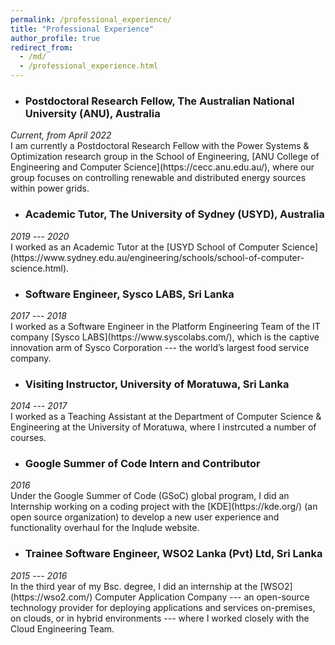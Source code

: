 ```yaml
---
permalink: /professional_experience/
title: "Professional Experience"
author_profile: true
redirect_from: 
  - /md/
  - /professional_experience.html
---
```


* ### Postdoctoral Research Fellow, The Australian National University (ANU), Australia
<div style="text-align: left"> <i>Current, from April 2022</i> </div>
I am currently a Postdoctoral Research Fellow with the Power Systems & Optimization research group in the School of Engineering, [ANU College of Engineering and Computer Science](https://cecc.anu.edu.au/), where our group focuses on controlling renewable and distributed energy sources within power grids.


* ### Academic Tutor, The University of Sydney (USYD), Australia
<div style="text-align: left"> <i>2019 --- 2020</i> </div>
I worked as an Academic Tutor at the [USYD School of Computer Science](https://www.sydney.edu.au/engineering/schools/school-of-computer-science.html).

  


* ### Software Engineer, Sysco LABS, Sri Lanka
<div style="text-align: left"> <i>2017 --- 2018</i> </div>
I worked as a Software Engineer in the Platform Engineering Team of the IT company [Sysco LABS](https://www.syscolabs.com/), which is the captive innovation arm of Sysco Corporation --- the world’s largest food service company.



* ### Visiting Instructor, University of Moratuwa, Sri Lanka
<div style="text-align: left"> <i>2014 --- 2017</i> </div>
I worked as a Teaching Assistant at the Department of Computer Science & Engineering at the University of Moratuwa, where I instrcuted a number of courses.



* ### Google Summer of Code Intern and Contributor
<div style="text-align: left"> <i>2016</i> </div>
Under the Google Summer of Code (GSoC) global program, I did an Internship working on a coding project with the [KDE](https://kde.org/) (an open source organization) to develop a new user experience and functionality overhaul for the Inqlude website.




* ### Trainee Software Engineer, WSO2 Lanka (Pvt) Ltd, Sri Lanka
<div style="text-align: left"> <i>2015 --- 2016</i> </div>
In the third year of my Bsc. degree, I did an internship at the [WSO2](https://wso2.com/) Computer Application Company --- an open-source technology provider for deploying applications and services on-premises, on clouds, or in hybrid environments --- where I worked closely with the Cloud Engineering Team.


